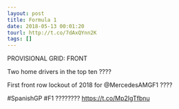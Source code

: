 ```yaml
---
layout: post
title: Formula 1
date: 2018-05-13 00:01:20
tourl: http://t.co/7dAxQYnn2K
tags: []
---
```

PROVISIONAL GRID: FRONT

Two home drivers in the top ten ????

First front row lockout of 2018 for @MercedesAMGF1 ????

#SpanishGP #F1 ???????? https://t.co/Mp2IgTfbnu